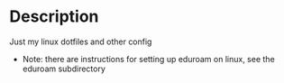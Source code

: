 # Description
Just my linux dotfiles and other config

* Note: there are instructions for setting up eduroam on linux, see the eduroam subdirectory
